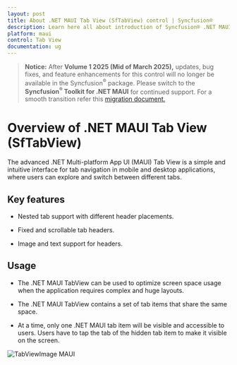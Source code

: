 ```yaml
---
layout: post
title: About .NET MAUI Tab View (SfTabView) control | Syncfusion®
description: Learn here all about introduction of Syncfusion® .NET MAUI Tab View (SfTabView) control, its elements and more.
platform: maui
control: Tab View
documentation: ug
---
```


>**Notice:** After **Volume 1 2025 (Mid of March 2025),** updates, bug fixes, and feature enhancements for this control will no longer be available in the Syncfusion<sup>®</sup> package. Please switch to the **Syncfusion<sup>®</sup> Toolkit for .NET MAUI** for continued support. For a smooth transition refer this [migration document.](https://help.syncfusion.com/maui-toolkit/migration)

# Overview of .NET MAUI Tab View (SfTabView)

The advanced .NET Multi-platform App UI (MAUI) Tab View is a simple and intuitive interface for tab navigation in mobile and desktop applications, where users can explore and switch between different tabs.

## Key features

* Nested tab support with different header placements.

* Fixed and scrollable tab headers.

* Image and text support for headers.

## Usage

* The .NET MAUI TabView can be used to optimize screen space usage when the application requires complex and huge layouts.

* The .NET MAUI TabView contains a set of tab items that share the same space.

* At a time, only one .NET MAUI tab item will be visible and accessible to users. Users have to tap the tab of the hidden tab item to make it visible on the screen.

![TabViewImage MAUI](images/TabView.png)